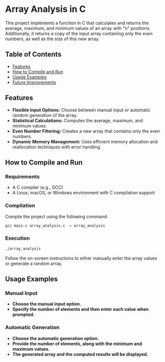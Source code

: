 # Array Analysis in C

This project implements a function in C that calculates and returns the average, maximum, and minimum values of an array with "n" positions. Additionally, it returns a copy of the input array containing only the even numbers, as well as the size of this new array.

## Table of Contents
- [Features](#features)
- [How to Compile and Run](#how-to-compile-and-run)
- [Usage Examples](#usage-examples)
- [Future Improvements](#future-improvements)

## Features

- **Flexible Input Options:** Choose between manual input or automatic random generation of the array.
- **Statistical Calculations:** Computes the average, maximum, and minimum values.
- **Even Number Filtering:** Creates a new array that contains only the even numbers.
- **Dynamic Memory Management:** Uses efficient memory allocation and reallocation techniques with error handling.

## How to Compile and Run

### Requirements
- A C compiler (e.g., GCC)
- A Linux, macOS, or Windows environment with C compilation support

### Compilation

Compile the project using the following command:

```bash
gcc main.c array_analysis.c -o array_analysis
```

### Execution
```bash
./array_analysis
```
Follow the on-screen instructions to either manually enter the array values or generate a random array.

## Usage Examples

### Manual Input

- **Choose the manual input option.**
- **Specify the number of elements and then enter each value when prompted.**

### Automatic Generation

- **Choose the automatic generation option.**
- **Provide the number of elements, along with the minimum and maximum values.**
- **The generated array and the computed results will be displayed.**
